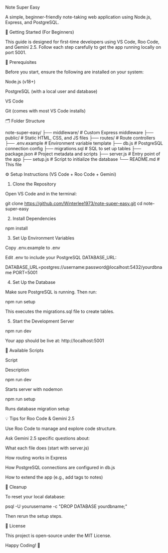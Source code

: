 Note Super Easy

A simple, beginner-friendly note-taking web application using Node.js, Express, and PostgreSQL.

🚀 Getting Started (For Beginners)

This guide is designed for first-time developers using VS Code, Roo Code, and Gemini 2.5. Follow each step carefully to get the app running locally on port 5001.

🧰 Prerequisites

Before you start, ensure the following are installed on your system:

Node.js (v18+)

PostgreSQL (with a local user and database)

VS Code

Git (comes with most VS Code installs)

🗂 Folder Structure

note-super-easy/
├── middleware/           # Custom Express middleware
├── public/               # Static HTML, CSS, and JS files
├── routes/               # Route controllers
├── .env.example          # Environment variable template
├── db.js                 # PostgreSQL connection config
├── migrations.sql        # SQL to set up tables
├── package.json          # Project metadata and scripts
├── server.js             # Entry point of the app
├── setup.js              # Script to initialize the database
└── README.md             # This file

⚙️ Setup Instructions (VS Code + Roo Code + Gemini)

1. Clone the Repository

Open VS Code and in the terminal:

git clone https://github.com/Winterlee1973/note-super-easy.git
cd note-super-easy

2. Install Dependencies

npm install

3. Set Up Environment Variables

Copy .env.example to .env

Edit .env to include your PostgreSQL DATABASE_URL:

DATABASE_URL=postgres://username:password@localhost:5432/yourdbname
PORT=5001

4. Set Up the Database

Make sure PostgreSQL is running. Then run:

npm run setup

This executes the migrations.sql file to create tables.

5. Start the Development Server

npm run dev

Your app should be live at: http://localhost:5001

🔄 Available Scripts

Script

Description

npm run dev

Starts server with nodemon

npm run setup

Runs database migration setup

💡 Tips for Roo Code & Gemini 2.5

Use Roo Code to manage and explore code structure.

Ask Gemini 2.5 specific questions about:

What each file does (start with server.js)

How routing works in Express

How PostgreSQL connections are configured in db.js

How to extend the app (e.g., add tags to notes)

🧽 Cleanup

To reset your local database:

psql -U yourusername -c "DROP DATABASE yourdbname;"

Then rerun the setup steps.

📄 License

This project is open-source under the MIT License.

Happy Coding! 🚀

